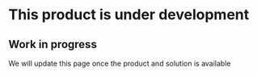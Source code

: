 # This product is under development

## Work in progress

We will update this page once the product and solution is available